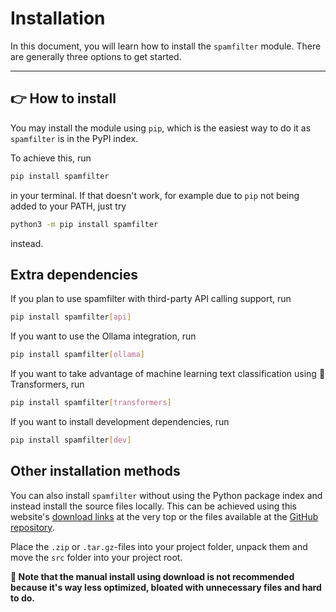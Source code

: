 # Installation

In this document, you will learn how to install the `spamfilter` module. There are generally three options to
get started.

---

## 👉 How to install

You may install the module using `pip`, which is the easiest way to do it as `spamfilter` is in the PyPI index.

To achieve this, run

```bash
pip install spamfilter
```

in your terminal. If that doesn't work, for example due to `pip` not being added to your PATH, just try

```bash
python3 -m pip install spamfilter
```

instead.

## Extra dependencies

If you plan to use spamfilter with third-party API calling support, run

```bash
pip install spamfilter[api]
```

If you want to use the Ollama integration, run

```bash
pip install spamfilter[ollama]
```

If you want to take advantage of machine learning text classification using 🤗 Transformers, run

```bash
pip install spamfilter[transformers]
```

If you want to install development dependencies, run

```bash
pip install spamfilter[dev]
```

## Other installation methods

You can also install `spamfilter` without using the Python package index and instead install the source files locally. This can be achieved using this website's [download links](https://github.com/mags0ft/spamfilter/zipball/master) at the very top or the files available at the [GitHub repository](https://github.com/mags0ft/spamfilter).

Place the `.zip` or `.tar.gz`-files into your project folder, unpack them and move the `src` folder into your project root.

**🚩 Note that the manual install using download is not recommended because it's way less optimized, bloated with unnecessary files and hard to do.**
